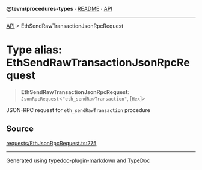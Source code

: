 **@tevm/procedures-types** ∙ [README](../README.md) ∙ [API](../API.md)

***

[API](../API.md) > EthSendRawTransactionJsonRpcRequest

# Type alias: EthSendRawTransactionJsonRpcRequest

> **EthSendRawTransactionJsonRpcRequest**: `JsonRpcRequest`\<`"eth_sendRawTransaction"`, [`Hex`]\>

JSON-RPC request for `eth_sendRawTransaction` procedure

## Source

[requests/EthJsonRpcRequest.ts:275](https://github.com/evmts/tevm-monorepo/blob/main/packages/procedures-types/src/requests/EthJsonRpcRequest.ts#L275)

***
Generated using [typedoc-plugin-markdown](https://www.npmjs.com/package/typedoc-plugin-markdown) and [TypeDoc](https://typedoc.org/)
